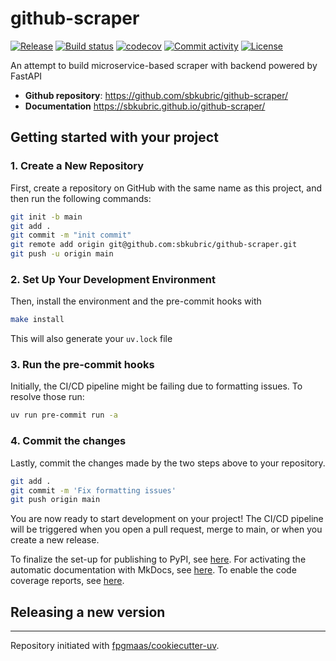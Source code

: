 # github-scraper

[![Release](https://img.shields.io/github/v/release/sbkubric/github-scraper)](https://img.shields.io/github/v/release/sbkubric/github-scraper)
[![Build status](https://img.shields.io/github/actions/workflow/status/sbkubric/github-scraper/main.yml?branch=main)](https://github.com/sbkubric/github-scraper/actions/workflows/main.yml?query=branch%3Amain)
[![codecov](https://codecov.io/gh/sbkubric/github-scraper/branch/main/graph/badge.svg)](https://codecov.io/gh/sbkubric/github-scraper)
[![Commit activity](https://img.shields.io/github/commit-activity/m/sbkubric/github-scraper)](https://img.shields.io/github/commit-activity/m/sbkubric/github-scraper)
[![License](https://img.shields.io/github/license/sbkubric/github-scraper)](https://img.shields.io/github/license/sbkubric/github-scraper)

An attempt to build microservice-based scraper with backend powered by FastAPI

- **Github repository**: <https://github.com/sbkubric/github-scraper/>
- **Documentation** <https://sbkubric.github.io/github-scraper/>

## Getting started with your project

### 1. Create a New Repository

First, create a repository on GitHub with the same name as this project, and then run the following commands:

```bash
git init -b main
git add .
git commit -m "init commit"
git remote add origin git@github.com:sbkubric/github-scraper.git
git push -u origin main
```

### 2. Set Up Your Development Environment

Then, install the environment and the pre-commit hooks with

```bash
make install
```

This will also generate your `uv.lock` file

### 3. Run the pre-commit hooks

Initially, the CI/CD pipeline might be failing due to formatting issues. To resolve those run:

```bash
uv run pre-commit run -a
```

### 4. Commit the changes

Lastly, commit the changes made by the two steps above to your repository.

```bash
git add .
git commit -m 'Fix formatting issues'
git push origin main
```

You are now ready to start development on your project!
The CI/CD pipeline will be triggered when you open a pull request, merge to main, or when you create a new release.

To finalize the set-up for publishing to PyPI, see [here](https://fpgmaas.github.io/cookiecutter-uv/features/publishing/#set-up-for-pypi).
For activating the automatic documentation with MkDocs, see [here](https://fpgmaas.github.io/cookiecutter-uv/features/mkdocs/#enabling-the-documentation-on-github).
To enable the code coverage reports, see [here](https://fpgmaas.github.io/cookiecutter-uv/features/codecov/).

## Releasing a new version

---

Repository initiated with [fpgmaas/cookiecutter-uv](https://github.com/fpgmaas/cookiecutter-uv).
